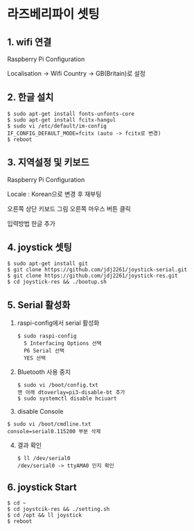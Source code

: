 # 라즈베리파이 셋팅



## 1. wifi 연결

Raspberry Pi Configuration

Localisation -> Wifi Country -> GB(Britain)로 설정



## 2. 한글 설치

~~~
$ sudo apt-get install fonts-unfonts-core
$ sudo apt-get install fcitx-hangul
$ sudo vi /etc/default/im-config
IF_CONFIG_DEFAULT_MODE=fcitx (auto -> fcitx로 변경)
$ reboot
~~~



## 3. 지역설정 및 키보드

Raspberry Pi Configuration

Locale : Korean으로 변경 후 재부팅

오른쪽 상단 키보드 그림 오른쪽 마우스 버튼 클릭

입력방법 한글 추가



## 4. joystick 셋팅

~~~
$ sudo apt-get install git
$ git clone https://github.com/jdj2261/joystick-serial.git
$ git clone https://github.com/jdj2261/joystick-res.git
$ cd joystick-res && ./bootup.sh
~~~



## 5. Serial 활성화

1. raspi-config에서 serial 활성화

   ~~~
   $ sudo raspi-config
     5 Interfacing Options 선택
     P6 Serial 선택
     YES 선택
   ~~~

2. Bluetooth 사용 중지

   ~~~
   $ sudo vi /boot/config.txt
   맨 아래 dtoverlay=pi3-disable-bt 추가
   $ sudo systemctl disable hciuart
   ~~~

3.  disable Console

   ~~~
   $ sudo vi /boot/cmdline.txt
   console=serial0.115200 부분 삭제
   ~~~

4. 결과 확인

   ~~~
   $ ll /dev/serial0
   /dev/serial0 -> ttyAMA0 인지 확인
   ~~~



## 6. joystick Start

~~~
$ cd ~
$ cd joystcik-res && ./setting.sh
$ cd /opt && ll joystick 
$ reboot
~~~



